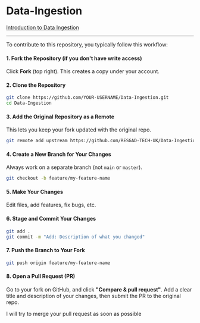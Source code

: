 # Data-Ingestion
[Introduction to Data Ingestion](https://github.com/RESGAD-TECH-UK/Data-Ingestion/wiki/Data-Ingestion)





-------------
To contribute to this repository, you typically follow this workflow:


#### 1. **Fork the Repository (if you don't have write access)**

Click **Fork** (top right). This creates a copy under your account.

#### 2. **Clone the Repository**

```bash
git clone https://github.com/YOUR-USERNAME/Data-Ingestion.git
cd Data-Ingestion
```

####  3. **Add the Original Repository as a Remote**

This lets you keep your fork updated with the original repo.

```bash
git remote add upstream https://github.com/RESGAD-TECH-UK/Data-Ingestion
```

#### 4. **Create a New Branch for Your Changes**

Always work on a separate branch (not `main` or `master`).

```bash
git checkout -b feature/my-feature-name
```

#### 5. **Make Your Changes**

Edit files, add features, fix bugs, etc.


#### 6. **Stage and Commit Your Changes**

```bash
git add .
git commit -m "Add: Description of what you changed"
```

####  7. **Push the Branch to Your Fork**

```bash
git push origin feature/my-feature-name
```

#### 8. **Open a Pull Request (PR)**

Go to your fork on GitHub, and click **"Compare & pull request"**. Add a clear title and description of your changes, then submit the PR to the original repo.

I will try to merge your pull request as soon as possible

